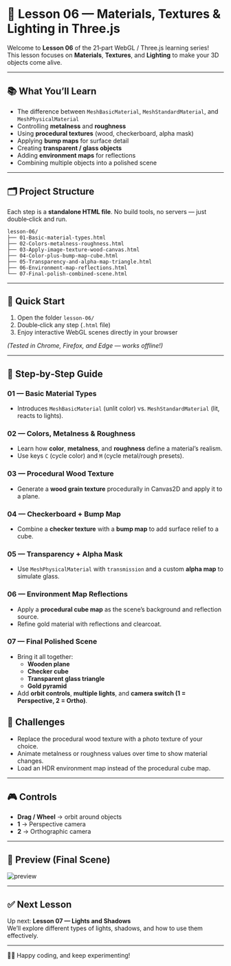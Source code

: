 # 🎨 Lesson 06 — Materials, Textures & Lighting in Three.js

Welcome to **Lesson 06** of the 21‑part WebGL / Three.js learning series!  
This lesson focuses on **Materials**, **Textures**, and **Lighting** to make your 3D objects come alive.

---

## 📚 What You’ll Learn
- The difference between `MeshBasicMaterial`, `MeshStandardMaterial`, and `MeshPhysicalMaterial`
- Controlling **metalness** and **roughness**
- Using **procedural textures** (wood, checkerboard, alpha mask)
- Applying **bump maps** for surface detail
- Creating **transparent / glass objects**
- Adding **environment maps** for reflections
- Combining multiple objects into a polished scene

---

## 🗂 Project Structure
Each step is a **standalone HTML file**. No build tools, no servers — just double‑click and run.

```
lesson-06/
├── 01-Basic-material-types.html
├── 02-Colors-metalness-roughness.html
├── 03-Apply-image-texture-wood-canvas.html
├── 04-Color-plus-bump-map-cube.html
├── 05-Transparency-and-alpha-map-triangle.html
├── 06-Environment-map-reflections.html
└── 07-Final-polish-combined-scene.html
```

---

## 🚀 Quick Start
1. Open the folder `lesson-06/`
2. Double‑click any step (`.html` file)
3. Enjoy interactive WebGL scenes directly in your browser

*(Tested in Chrome, Firefox, and Edge — works offline!)*

---

## 🔎 Step‑by‑Step Guide

### **01 — Basic Material Types**
- Introduces `MeshBasicMaterial` (unlit color) vs. `MeshStandardMaterial` (lit, reacts to lights).

### **02 — Colors, Metalness & Roughness**
- Learn how **color**, **metalness**, and **roughness** define a material’s realism.
- Use keys `C` (cycle color) and `M` (cycle metal/rough presets).

### **03 — Procedural Wood Texture**
- Generate a **wood grain texture** procedurally in Canvas2D and apply it to a plane.

### **04 — Checkerboard + Bump Map**
- Combine a **checker texture** with a **bump map** to add surface relief to a cube.

### **05 — Transparency + Alpha Mask**
- Use `MeshPhysicalMaterial` with `transmission` and a custom **alpha map** to simulate glass.

### **06 — Environment Map Reflections**
- Apply a **procedural cube map** as the scene’s background and reflection source.
- Refine gold material with reflections and clearcoat.

### **07 — Final Polished Scene**
- Bring it all together:
  - **Wooden plane**
  - **Checker cube**
  - **Transparent glass triangle**
  - **Gold pyramid**
- Add **orbit controls**, **multiple lights**, and **camera switch (1 = Perspective, 2 = Ortho)**.

## 💪 Challenges
- Replace the procedural wood texture with a photo texture of your choice.
- Animate metalness or roughness values over time to show material changes.
- Load an HDR environment map instead of the procedural cube map.

---

## 🎮 Controls
- **Drag / Wheel** → orbit around objects  
- **1** → Perspective camera  
- **2** → Orthographic camera  

---

## 🌟 Preview (Final Scene)
![preview](https://dummyimage.com/800x400/0e0e12/ffffff&text=Wood+%7C+Cube+%7C+Glass+%7C+Gold)

---

## ✅ Next Lesson
Up next: **Lesson 07 — Lights and Shadows**  
We’ll explore different types of lights, shadows, and how to use them effectively.

---

👨‍💻 Happy coding, and keep experimenting!
